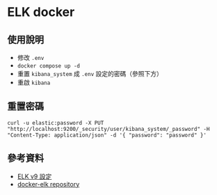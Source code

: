 # ELK docker

## 使用說明

- 修改 `.env`
- `docker compose up -d`
- 重置 `kibana_system` 成 `.env` 設定的密碼（參照下方）
- 重啟 `kibana`

## 重置密碼

```shell
curl -u elastic:password -X PUT "http://localhost:9200/_security/user/kibana_system/_password" -H "Content-Type: application/json" -d '{ "password": "password" }'
```

## 參考資料

- [ELK v9 設定](https://www.ywbj.cc/?p=1544)
- [docker-elk repository](https://github.com/deviantony/docker-elk)

